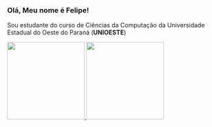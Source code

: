 ### Olá, Meu nome é Felipe!

Sou estudante do curso de Ciências da Computação da Universidade Estadual do Oeste do Paraná (**UNIOESTE**)

<div>
  <a href="https://github.com/felipeasano">
    <img height="180em" src="https://github-readme-stats.vercel.app/api?username=felipeasano&show_icons=true&theme=transparent"/>
    <img height="180em" src="https://github-readme-stats.vercel.app/api/top-langs/?username=felipeasano&layout=compact&theme=transparent"/>
</div>


